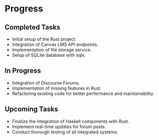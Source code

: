 # Progress

## Completed Tasks
- Initial setup of the Rust project.
- Integration of Canvas LMS API endpoints.
- Implementation of file storage service.
- Setup of SQLite database with sqlx.

## In Progress
- Integration of Discourse Forums.
- Implementation of missing features in Rust.
- Refactoring existing code for better performance and maintainability.

## Upcoming Tasks
- Finalize the integration of Haskell components with Rust.
- Implement real-time updates for forum posts.
- Conduct thorough testing of all integrated systems.
